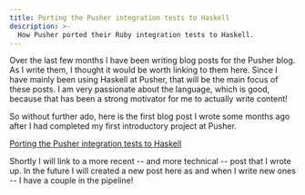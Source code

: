 ```yaml
---
title: Porting the Pusher integration tests to Haskell
description: >-
  How Pusher ported their Ruby integration tests to Haskell.
---
```


Over the last few months I have been writing blog posts for the Pusher blog. As I write them, I thought it would be worth linking to them here. Since I have mainly been using Haskell at Pusher, that will be the main focus of these posts. I am very passionate about the language, which is good, because that has been a strong motivator for me to actually write content!

So without further ado, here is the first blog post I wrote some months ago after I had completed my first introductory project at Pusher.

[Porting the Pusher integration tests to Haskell](https://pusher.com/blog/porting-the-pusher-integration-tests-to-haskell/)

Shortly I will link to a more recent -- and more technical -- post that I wrote up. In the future I will created a new post here as and when I write new ones -- I have a couple in the pipeline!
